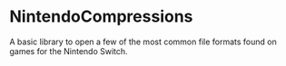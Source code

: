 # NintendoCompressions
A basic library to open a few of the most common file formats found on games for the Nintendo Switch.
